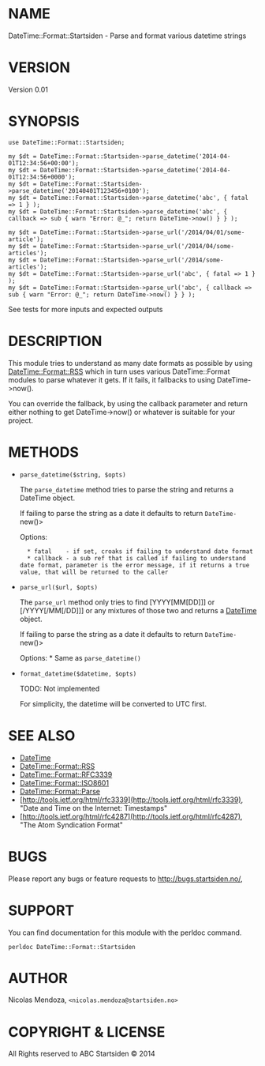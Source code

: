 # NAME

DateTime::Format::Startsiden - Parse and format various datetime strings

# VERSION

Version 0.01

# SYNOPSIS

    use DateTime::Format::Startsiden;

    my $dt = DateTime::Format::Startsiden->parse_datetime('2014-04-01T12:34:56+00:00');
    my $dt = DateTime::Format::Startsiden->parse_datetime('2014-04-01T12:34:56+0000');
    my $dt = DateTime::Format::Startsiden->parse_datetime('20140401T123456+0100');
    my $dt = DateTime::Format::Startsiden->parse_datetime('abc', { fatal => 1 } );
    my $dt = DateTime::Format::Startsiden->parse_datetime('abc', { callback => sub { warn "Error: @_"; return DateTime->now() } } );

    my $dt = DateTime::Format::Startsiden->parse_url('/2014/04/01/some-article');
    my $dt = DateTime::Format::Startsiden->parse_url('/2014/04/some-articles');
    my $dt = DateTime::Format::Startsiden->parse_url('/2014/some-articles');
    my $dt = DateTime::Format::Startsiden->parse_url('abc', { fatal => 1 } );
    my $dt = DateTime::Format::Startsiden->parse_url('abc', { callback => sub { warn "Error: @_"; return DateTime->now() } } );

See tests for more inputs and expected outputs

# DESCRIPTION

This module tries to understand as many date formats as possible by using [DateTime::Format::RSS](https://metacpan.org/pod/DateTime::Format::RSS)
which in turn uses various DateTime::Format modules to parse whatever it gets. If it fails, it fallbacks to using DateTime->now().

You can override the fallback, by using the callback parameter and return either nothing to get DateTime->now() or whatever is suitable for your project.

# METHODS

- `parse_datetime($string, $opts)`

    The `parse_datetime` method tries to parse the string and returns a DateTime object.

    If failing to parse the string as a date it defaults to return `DateTime-`new()>

    Options:

        * fatal    - if set, croaks if failing to understand date format
        * callback - a sub ref that is called if failing to understand date format, parameter is the error message, if it returns a true value, that will be returned to the caller

- `parse_url($url, $opts)`

    The `parse_url` method only tries to find \[YYYY\[MM\[DD\]\]\] or \[/YYYY\[/MM\[/DD\]\]\] or any mixtures of those two and returns a [DateTime](https://metacpan.org/pod/DateTime) object.

    If failing to parse the string as a date it defaults to return `DateTime-`new()>

    Options:
     \* Same as `parse_datetime()`

- `format_datetime($datetime, $opts)`

    TODO: Not implemented

    For simplicity, the datetime will be converted to UTC first.

# SEE ALSO

- [DateTime](https://metacpan.org/pod/DateTime)
- [DateTime::Format::RSS](https://metacpan.org/pod/DateTime::Format::RSS)
- [DateTime::Format::RFC3339](https://metacpan.org/pod/DateTime::Format::RFC3339)
- [DateTime::Format::ISO8601](https://metacpan.org/pod/DateTime::Format::ISO8601)
- [DateTime::Format::Parse](https://metacpan.org/pod/DateTime::Format::Parse)
- [http://tools.ietf.org/html/rfc3339](http://tools.ietf.org/html/rfc3339), "Date and Time on the Internet: Timestamps"
- [http://tools.ietf.org/html/rfc4287](http://tools.ietf.org/html/rfc4287), "The Atom Syndication Format"

# BUGS

Please report any bugs or feature requests to http://bugs.startsiden.no/,

# SUPPORT

You can find documentation for this module with the perldoc command.

    perldoc DateTime::Format::Startsiden

# AUTHOR

Nicolas Mendoza, `<nicolas.mendoza@startsiden.no>`

# COPYRIGHT & LICENSE

All Rights reserved to ABC Startsiden © 2014
